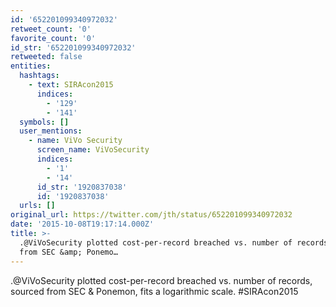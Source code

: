 ```yaml
---
id: '652201099340972032'
retweet_count: '0'
favorite_count: '0'
id_str: '652201099340972032'
retweeted: false
entities:
  hashtags:
    - text: SIRAcon2015
      indices:
        - '129'
        - '141'
  symbols: []
  user_mentions:
    - name: ViVo Security
      screen_name: ViVoSecurity
      indices:
        - '1'
        - '14'
      id_str: '1920837038'
      id: '1920837038'
  urls: []
original_url: https://twitter.com/jth/status/652201099340972032
date: '2015-10-08T19:17:14.000Z'
title: >-
  .@ViVoSecurity plotted cost-per-record breached vs. number of records, sourced
  from SEC &amp; Ponemo…
---
```


.@ViVoSecurity plotted cost-per-record breached vs. number of records, sourced from SEC &amp; Ponemon, fits a logarithmic scale. #SIRAcon2015